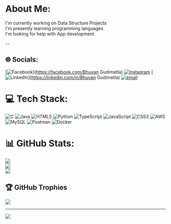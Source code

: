 # About Me:
I'm currently working on Data Structure Projects<br>I'm presently learning programming languages<br>I'm looking for help with App development<br>

--

## 🌐 Socials:
[![Facebook](https://img.shields.io/badge/Facebook-%231877F2.svg?logo=Facebook&logoColor=white)](https://facebook.com/Bhuvan Gudimetla) [![Instagram](https://img.shields.io/badge/Instagram-%23E4405F.svg?logo=Instagram&logoColor=white)](https://instagram.com/bhuvan_1318) [![LinkedIn](https://img.shields.io/badge/LinkedIn-%230077B5.svg?logo=linkedin&logoColor=white)](https://linkedin.com/in/Bhuvan Gudimetla) [![email](https://img.shields.io/badge/Email-D14836?logo=gmail&logoColor=white)](mailto:gudimetlabhuvan@gmail.com) 

# 💻 Tech Stack:
![C](https://img.shields.io/badge/c-%2300599C.svg?style=for-the-badge&logo=c&logoColor=white) ![Java](https://img.shields.io/badge/java-%23ED8B00.svg?style=for-the-badge&logo=openjdk&logoColor=white) ![HTML5](https://img.shields.io/badge/html5-%23E34F26.svg?style=for-the-badge&logo=html5&logoColor=white) ![Python](https://img.shields.io/badge/python-3670A0?style=for-the-badge&logo=python&logoColor=ffdd54) ![TypeScript](https://img.shields.io/badge/typescript-%23007ACC.svg?style=for-the-badge&logo=typescript&logoColor=white) ![JavaScript](https://img.shields.io/badge/javascript-%23323330.svg?style=for-the-badge&logo=javascript&logoColor=%23F7DF1E) ![CSS3](https://img.shields.io/badge/css3-%231572B6.svg?style=for-the-badge&logo=css3&logoColor=white) ![AWS](https://img.shields.io/badge/AWS-%23FF9900.svg?style=for-the-badge&logo=amazon-aws&logoColor=white) ![MySQL](https://img.shields.io/badge/mysql-4479A1.svg?style=for-the-badge&logo=mysql&logoColor=white) ![Postman](https://img.shields.io/badge/Postman-FF6C37?style=for-the-badge&logo=postman&logoColor=white) ![Docker](https://img.shields.io/badge/docker-%230db7ed.svg?style=for-the-badge&logo=docker&logoColor=white)
# 📊 GitHub Stats:
![](https://github-readme-stats.vercel.app/api?username=BhuvanGudi&theme=dark&hide_border=true&include_all_commits=true&count_private=true)<br/>
![](https://github-readme-streak-stats.herokuapp.com/?user=BhuvanGudi&theme=dark&hide_border=true)<br/>
![](https://github-readme-stats.vercel.app/api/top-langs/?username=BhuvanGudi&theme=dark&hide_border=true&include_all_commits=true&count_private=true&layout=compact)

## 🏆 GitHub Trophies
![](https://github-profile-trophy.vercel.app/?username=BhuvanGudi&theme=radical&no-frame=false&no-bg=true&margin-w=4)

---
[![](https://visitcount.itsvg.in/api?id=BhuvanGudi&icon=0&color=0)](https://visitcount.itsvg.in)

<!-- Proudly created with GPRM ( https://gprm.itsvg.in ) -->
